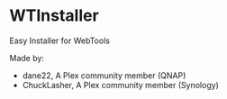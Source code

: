 # WTInstaller
Easy Installer for WebTools

Made by:

* dane22, A Plex community member  (QNAP)
* ChuckLasher, A Plex community member (Synology)
